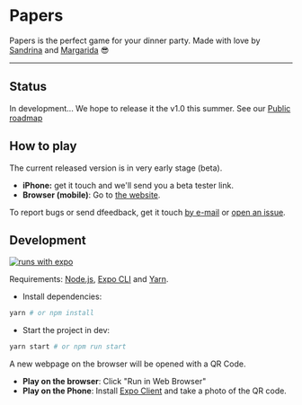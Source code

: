 # Papers

Papers is the perfect game for your dinner party. Made with love by [Sandrina](sandrina-p.net) and [Margarida](https://www.linkedin.com/in/margaridambotelho/) 😎

---

## Status

In development... We hope to release it the v1.0 this summer. See our [Public roadmap](https://github.com/sandrina-p/papers-game/projects/1)

## How to play

The current released version is in very early stage (beta).

- **iPhone:** get it touch and we'll send you a beta tester link.
- **Browser (mobile)**: Go to [the website](https://papers-game.firebaseapp.com/).

To report bugs or send dfeedback, get it touch [by e-mail](mailto:a.sandrina.p@gmail.com) or [open an issue](https://github.com/sandrina-p/papers-game/issues/new).

## Development

[![runs with expo](https://img.shields.io/badge/Runs%20with%20Expo-000.svg?style=flat-square&logo=EXPO&labelColor=f3f3f3&logoColor=000)](https://expo.io/)

Requirements: [Node.js](https://nodejs.org/en/), [Expo CLI](https://expo.io/tools#cli) and [Yarn](https://yarnpkg.com/).

- Install dependencies:

```bash
yarn # or npm install
```

- Start the project in dev:

```bash
yarn start # or npm run start
```

A new webpage on the browser will be opened with a QR Code.

- **Play on the browser**: Click "Run in Web Browser"
- **Play on the Phone**: Install [Expo Client](https://expo.io/tools#client) and take a photo of the QR code.
